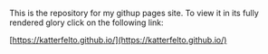 This is the repository for my githup pages site. To view it in its fully rendered glory click on the following link:

[https://katterfelto.github.io/](https://katterfelto.github.io/)
